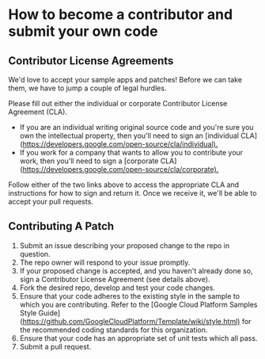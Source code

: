 # How to become a contributor and submit your own code

## Contributor License Agreements

We'd love to accept your sample apps and patches! Before we can take them, we
have to jump a couple of legal hurdles.

Please fill out either the individual or corporate Contributor License Agreement
(CLA).

* If you are an individual writing original source code and you're sure you
  own the intellectual property, then you'll need to sign an [individual CLA]
  (<https://developers.google.com/open-source/cla/individual).>
* If you work for a company that wants to allow you to contribute your work,
  then you'll need to sign a [corporate CLA]
  (<https://developers.google.com/open-source/cla/corporate).>

Follow either of the two links above to access the appropriate CLA and
instructions for how to sign and return it. Once we receive it, we'll be able to
accept your pull requests.

## Contributing A Patch

1. Submit an issue describing your proposed change to the repo in question.
1. The repo owner will respond to your issue promptly.
1. If your proposed change is accepted, and you haven't already done so, sign a
   Contributor License Agreement (see details above).
1. Fork the desired repo, develop and test your code changes.
1. Ensure that your code adheres to the existing style in the sample to which
   you are contributing. Refer to the
   [Google Cloud Platform Samples Style Guide]
   (<https://github.com/GoogleCloudPlatform/Template/wiki/style.html)> for the
   recommended coding standards for this organization.
1. Ensure that your code has an appropriate set of unit tests which all pass.
1. Submit a pull request.

